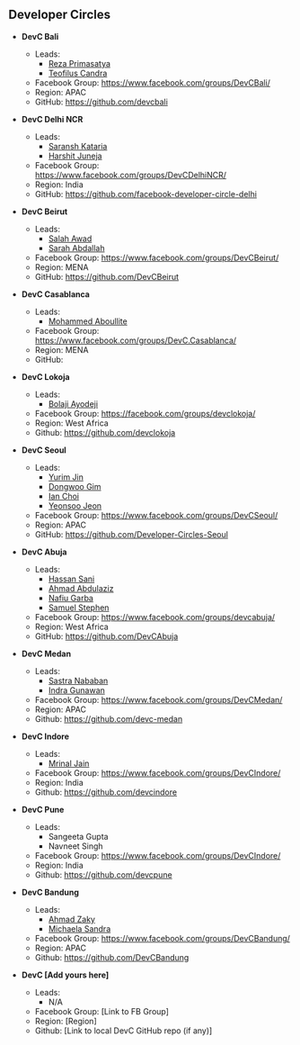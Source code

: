 ## Developer Circles


+ **DevC Bali**
  - Leads: 
    - [Reza Primasatya](https://github.com/rezaprimasatya)
    - [Teofilus Candra](https://github.com/teofiluscandra)
  - Facebook Group: https://www.facebook.com/groups/DevCBali/
  - Region: APAC
  - GitHub: https://github.com/devcbali
  
 + **DevC Delhi NCR**
    - Leads: 
      - [Saransh Kataria](https://github.com/saranshkataria)
      - [Harshit Juneja](https://github.com/harshitjuneja)
    - Facebook Group: https://www.facebook.com/groups/DevCDelhiNCR/
    - Region: India
    - GitHub: https://github.com/facebook-developer-circle-delhi
  
+ **DevC Beirut**
  - Leads: 
    - [Salah Awad](https://github.com/salahawad)
    - [Sarah Abdallah](https://www.facebook.com/sarah.abdallah.lb)
  - Facebook Group: https://www.facebook.com/groups/DevCBeirut/
  - Region: MENA
  - GitHub: https://github.com/DevCBeirut
  
+ **DevC Casablanca**
  - Leads: 
    - [Mohammed Aboullite](https://github.com/aboullaite)
  - Facebook Group: https://www.facebook.com/groups/DevC.Casablanca/
  - Region: MENA
  - GitHub: 
    
+ **DevC Lokoja**
  - Leads: 
    - [Bolaji Ayodeji](https://github.com/BolajiAyodeji)
  - Facebook Group: https://facebook.com/groups/devclokoja/
  - Region: West Africa
  - Github: https://github.com/devclokoja

+ **DevC Seoul**
  - Leads: 
    - [Yurim Jin](https://github.com/milooy)
    - [Dongwoo Gim](https://github.com/gimdongwoo)
    - [Ian Choi]()
    - [Yeonsoo Jeon]()
  - Facebook Group: https://www.facebook.com/groups/DevCSeoul/
  - Region: APAC
  - GitHub: https://github.com/Developer-Circles-Seoul
  
+ **DevC Abuja**
  - Leads: 
    - [Hassan Sani](https://github.com/inidaname)
    - [Ahmad Abdulaziz](https://github.com/devamaz)
    - [Nafiu Garba](https://github.com/naslig)
    - [Samuel Stephen](https://github.com/samora4biz)
  - Facebook Group: https://www.facebook.com/groups/devcabuja/
  - Region: West Africa
  - GitHub: https://github.com/DevCAbuja

+ **DevC Medan**
  - Leads: 
    - [Sastra Nababan](https://github.com/SastraNababan)
    - [Indra Gunawan](https://github.com/IndraGunawan)
  - Facebook Group: https://www.facebook.com/groups/DevCMedan/
  - Region: APAC
  - Github: https://github.com/devc-medan

+ **DevC Indore**
  - Leads: 
    - [Mrinal Jain](https://github.com/mrinaljain)
  - Facebook Group: https://www.facebook.com/groups/DevCIndore/
  - Region: India
  - Github: https://github.com/devcindore
  
+ **DevC Pune**
  - Leads: 
    - Sangeeta Gupta
    - Navneet Singh
  - Facebook Group: https://www.facebook.com/groups/DevCIndore/
  - Region: India
  - Github: https://github.com/devcpune

+ **DevC Bandung**
  - Leads: 
    - [Ahmad Zaky](https://github.com/azaky)
    - [Michaela Sandra](https://www.facebook.com/michaela.sandra.18)
  - Facebook Group: https://www.facebook.com/groups/DevCBandung/
  - Region: APAC
  - Github: https://github.com/DevCBandung

+ **DevC [Add yours here]**
  - Leads: 
    - N/A
  - Facebook Group: [Link to FB Group]
  - Region: [Region]
  - Github: [Link to local DevC GitHub repo (if any)]
